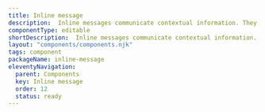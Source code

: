 ```yaml
---
title: Inline message
description:  Inline messages communicate contextual information. They’re positioned inline, close to the element they’re adding context to.
componentType: editable
shortDescription:  Inline messages communicate contextual information.
layout: "components/components.njk"
tags: component
packageName: inline-message
eleventyNavigation:
  parent: Components
  key: Inline message
  order: 12
  status: ready
---
```


